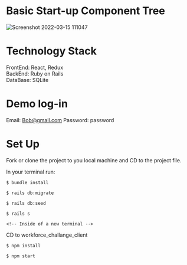 # Basic Start-up Component Tree
![Screenshot 2022-03-15 111047](https://user-images.githubusercontent.com/87879455/158422287-c601f088-f299-41bf-9e95-9ec180a9b0eb.png)

# Technology Stack

FrontEnd: React, Redux
<br />
BackEnd: Ruby on Rails
<br />
DataBase: SQLite

# Demo log-in
Email: Bob@gmail.com
Password: password


 # Set Up


  Fork or clone the project to you local machine and CD to the project file.
  
  In your terminal run:

`$ bundle install`

`$ rails db:migrate`

`$ rails db:seed`

`$ rails s`

 `<!-- Inside of a new terminal -->`

 CD to workforce_challange_client
  
`$ npm install`
    
`$ npm start`


